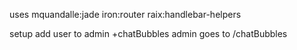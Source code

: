 uses
	mquandalle:jade
	iron:router
	raix:handlebar-helpers

setup
	add user to admin
	+chatBubbles
	admin goes to /chatBubbles